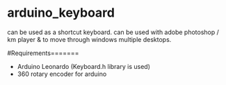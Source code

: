 # arduino_keyboard
can be used as a shortcut keyboard. can be used with adobe photoshop / km player &amp; to move through windows multiple desktops. 




#Requirements=======

* Arduino Leonardo (Keyboard.h library is used)
* 360 rotary encoder for arduino
